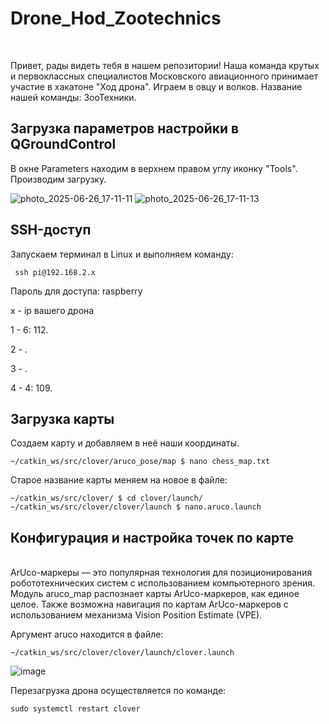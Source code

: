 # Drone_Hod_Zootechnics
<br>

Привет, рады видеть тебя в нашем репозитории! Наша команда крутых и первоклассных специалистов Московского авиационного принимает участие в хакатоне "Ход дрона". Играем в овцу и волков. Название нашей команды: ЗооТехники.
<br> 



## Загрузка параметров настройки в QGroundControl
В окне Parameters находим в верхнем правом углу иконку "Tools". Производим загрузку.

![photo_2025-06-26_17-11-11](https://github.com/user-attachments/assets/a5fe9dc5-221f-4af5-b9a7-4528e9d9b1af)
![photo_2025-06-26_17-11-13](https://github.com/user-attachments/assets/5bdf1c3f-7216-4195-93d1-43d290ebe797)

## SSH-доступ

Запускаем терминал в Linux и выполняем команду:
```
 ssh pi@192.168.2.x
```
Пароль для доступа: raspberry

x - ip вашего дрона

1 - 6: 112.

2 - .

3 - .

4 - 4: 109.

## Загрузка карты

Создаем карту и добавляем в неё наши координаты.
```
~/catkin_ws/src/clover/aruco_pose/map $ nano chess_map.txt
```
Старое название карты меняем на новое в файле:
```
~/catkin_ws/src/clover/ $ cd clover/launch/
~/catkin_ws/src/clover/clover/launch $ nano.aruco.launch
```
## Конфигурация и настройка точек по карте
<br>
     ArUco-маркеры — это популярная технология для позиционирования робототехнических систем с использованием компьютерного зрения.
     Модуль aruco_map распознает карты ArUco-маркеров, как единое целое. Также возможна навигация по картам ArUco-маркеров с использованием механизма Vision Position Estimate (VPE).
     
Аргумент aruco находится в файле:
```
~/catkin_ws/src/clover/clover/launch/clover.launch
```

![image](https://github.com/user-attachments/assets/310ac756-5569-4619-84fe-da2bf6cb934b)

Перезагрузка дрона осуществляется по команде:

```
sudo systemctl restart clover
```
